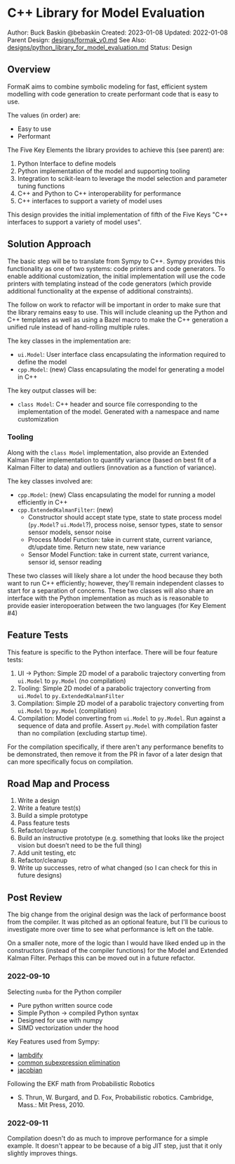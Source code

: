 # C++ Library for Model Evaluation

Author: Buck Baskin @bebaskin
Created: 2023-01-08
Updated: 2022-01-08
Parent Design: [designs/formak_v0.md](../designs/formak_v0.md)
See Also: [designs/python_library_for_model_evaluation.md](../designs/python_library_for_model_evaluation.md)
Status: Design

## Overview

FormaK aims to combine symbolic modeling for fast, efficient system modelling
with code generation to create performant code that is easy to use.

The values (in order) are:

- Easy to use
- Performant

The Five Key Elements the library provides to achieve this (see parent) are:
1. Python Interface to define models
2. Python implementation of the model and supporting tooling
3. Integration to scikit-learn to leverage the model selection and parameter tuning functions
4. C++ and Python to C++ interoperability for performance
5. C++ interfaces to support a variety of model uses

This design provides the initial implementation of fifth of the Five Keys
"C++ interfaces to support a variety of model uses".

## Solution Approach

The basic step will be to translate from Sympy to C++. Sympy provides this
functionality as one of two systems: code printers and code generators. To
enable additional customization, the initial implementation will use the code
printers with templating instead of the code generators (which provide
additional functionality at the expense of additional constraints).

The follow on work to refactor will be important in
order to make sure that the library remains easy to use. This will include
cleaning up the Python and C++ templates as well as using a Bazel macro to make
the C++ generation a unified rule instead of hand-rolling multiple rules.

The key classes in the implementation are:
- `ui.Model`: User interface class encapsulating the information required to
  define the model
- `cpp.Model`: (new) Class encapsulating the model for generating a model
  in C++

The key output classes will be:
- `class Model`: C++ header and source file corresponding to the implementation of the model. Generated with a namespace and name customization

### Tooling

Along with the `class Model` implementation, also provide an Extended Kalman Filter
implementation to quantify variance (based on best fit of a Kalman Filter to
data) and outliers (innovation as a function of variance).

The key classes involved are:
- `cpp.Model`: (new) Class encapsulating the model for running a model efficiently in C++
- `cpp.ExtendedKalmanFilter`: (new)
	- Constructor should accept state type, state to state process model (`py.Model`? `ui.Model`?), process noise, sensor types, state to sensor sensor models, sensor noise
	- Process Model Function: take in current state, current variance, dt/update time. Return new state, new variance
	- Sensor Model Function: take in current state, current variance, sensor id, sensor reading

These two classes will likely share a lot under the hood because they both want
to run C++ efficiently; however, they'll remain independent classes to start
for a separation of concerns. These two classes will also share an interface
with the Python implementation as much as is reasonable to provide easier
interopoeration between the two languages (for Key Element #4)

<!-- TODO(buck): Start Here -->

## Feature Tests

This feature is specific to the Python interface. There will be four feature
tests:
1. UI -> Python: Simple 2D model of a parabolic trajectory converting from `ui.Model` to `py.Model` (no compilation)
2. Tooling: Simple 2D model of a parabolic trajectory converting from `ui.Model` to `py.ExtendedKalmanFilter`
3. Compilation: Simple 2D model of a parabolic trajectory converting from `ui.Model` to `py.Model` (compilation)
4. Compilation: Model converting from `ui.Model` to `py.Model`. Run against a sequence of data and profile. Assert `py.Model` with compilation faster than no compilation (excluding startup time).

For the compilation specifically, if there aren't any performance benefits to
be demonstrated, then remove it from the PR  in favor of a later design that
can more specifically focus on compilation.

## Road Map and Process

1. Write a design
2. Write a feature test(s)
3. Build a simple prototype
4. Pass feature tests
5. Refactor/cleanup
6. Build an instructive prototype (e.g. something that looks like the project vision but doesn’t need to be the full thing)
7. Add unit testing, etc
8. Refactor/cleanup
9. Write up successes, retro of what changed (so I can check for this in future designs)

## Post Review

The big change from the original design was the lack of performance boost from the compiler. It was pitched as an optional feature, but I'll be curious to investigate more over time to see what performance is left on the table.

On a smaller note, more of the logic than I would have liked ended up in the constructors (instead of the compiler functions) for the Model and Extended Kalman Filter. Perhaps this can be moved out in a future refactor.

### 2022-09-10

Selecting `numba` for the Python compiler
- Pure python written source code
- Simple Python -> compiled Python syntax
- Designed for use with numpy
- SIMD vectorization under the hood

Key Features used from Sympy:
- [lambdify](https://docs.sympy.org/latest/modules/utilities/lambdify.html#sympy.utilities.lambdify.lambdify)
- [common subexpression elimination](https://docs.sympy.org/latest/modules/simplify/simplify.html#sympy.simplify.cse_main.cse)
- [jacobian](https://docs.sympy.org/latest/modules/matrices/matrices.html#sympy.matrices.matrices.MatrixCalculus.jacobian)

Following the EKF math from Probabilistic Robotics
- S. Thrun, W. Burgard, and D. Fox, Probabilistic robotics. Cambridge, Mass.: Mit Press, 2010.

### 2022-09-11

Compilation doesn't do as much to improve performance for a simple example. It doesn't appear to be because of a big JIT step, just that it only slightly improves things.
